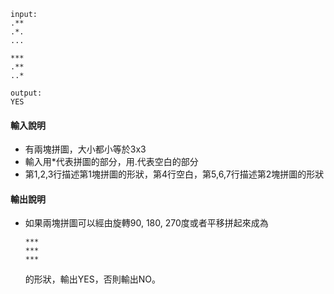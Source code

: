 ```
input:
.**
.*.
...

***
.**
..*

output:
YES
```

#### 輸入說明
- 有兩塊拼圖，大小都小等於3x3
- 輸入用*代表拼圖的部分，用.代表空白的部分
- 第1,2,3行描述第1塊拼圖的形狀，第4行空白，第5,6,7行描述第2塊拼圖的形狀

#### 輸出說明
- 如果兩塊拼圖可以經由旋轉90, 180, 270度或者平移拼起來成為
    ```
    ***
    ***
    ***
    ```
    的形狀，輸出YES，否則輸出NO。
